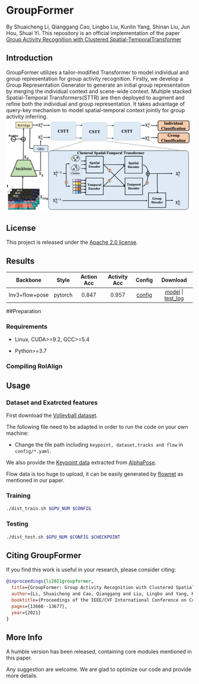 # GroupFormer
By Shuaicheng Li, Qianggang Cao, Lingbo Liu, Kunlin Yang, Shinan Liu, Jun Hou, Shuai Yi.
This repository is an official implementation of the paper 
[Group Activity Recognition with Clustered Spatial-TemporalTransformer](https://arxiv.org/abs/2108.12630)

## Introduction
GroupFormer utilizes a tailor-modified Transformer to model individual and group representation
for group activity recognition. Firstly, we develop a Group Representation Generator to generate an initial group representation by merging the individual context and scene-wide
context. Multiple stacked Spatial-Temporal Transformers(STTR) are then deployed to augment and refine both the individual and group representation. It takes advantage of query-key mechanism to model spatial-temporal context jointly for group activity inferring.
![GroupFormer](./figs/img.png)

## License

This project is released under the [Apache 2.0 license](./LICENSE).

## Results

|    Backbone     |  Style | Action Acc | Activity Acc|  Config | Download      |
| :-------------: | :-----: | :-----: | :------: | :------: | :-----------: |
|   Inv3+flow+pose   |  pytorch  |   0.847 |  0.957  |  [config](https://github.com/xueyee/GroupFormer/blob/main/config/cluster_tr/inv3_cluster_sttr_global_v3_flip_w3_v4_cat2.yaml) | [model](https://drive.google.com/file/d/1vcmdfZRvIfmkZtkfnP-8CHvzYMT4BxaH/view?usp=sharing) &#124; [test_log]( https://drive.google.com/file/d/1Y8e_yd8ObZuaY1Vp1rhrlx0FFSsD_dz7/view?usp=sharing)

##Preparation
### Requirements
* Linux, CUDA>=9.2, GCC>=5.4
  
* Python>=3.7
### Compiling RoIAlign

## Usage
### Dataset and Exatrcted features

First download the [Volleyball dataset](https://github.com/mostafa-saad/deep-activity-rec#dataset).

The following file need to be adapted in order to run the code on your own machine:
- Change the file path including `keypoint, dataset,tracks and flow`  in `config/*.yaml`.

We also provide the [Keypoint data](https://drive.google.com/file/d/19RUQ91vBlS2b9P1FfieJvr91zcEVxK1e/view?usp=sharing) extracted from [AlphaPose](https://www.mvig.org/research/alphapose.html).
  
Flow data is too huge to upload, it can be easily generated by [flownet](https://github.com/NVIDIA/flownet2-pytorch) as mentioned in our paper.

### Training
```bash
./dist_train.sh $GPU_NUM $CONFIG
```
###  Testing 
```bash
./dist_test.sh $GPU_NUM $CONFIG $CHECKPOINT 
```

## Citing GroupFormer
If you find this work is useful in your research, please consider citing:
```bibtex
@inproceedings{li2021groupformer,
  title={GroupFormer: Group Activity Recognition with Clustered Spatial-Temporal Transformer},
  author={Li, Shuaicheng and Cao, Qianggang and Liu, Lingbo and Yang, Kunlin and Liu, Shinan and Hou, Jun and Yi, Shuai},
  booktitle={Proceedings of the IEEE/CVF International Conference on Computer Vision},
  pages={13668--13677},
  year={2021}
}
```


## More Info
A humble version has been released, containing core modules mentioned in this paper.

Any suggestion are welcome. We are glad to optimize our code and provide more details.

